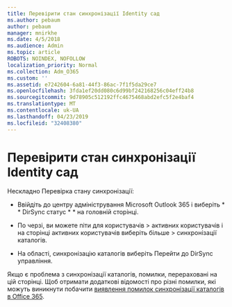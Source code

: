 ```yaml
---
title: Перевірити стан синхронізації Identity сад
ms.author: pebaum
author: pebaum
manager: mnirkhe
ms.date: 4/5/2018
ms.audience: Admin
ms.topic: article
ROBOTS: NOINDEX, NOFOLLOW
localization_priority: Normal
ms.collection: Adm_O365
ms.custom: ''
ms.assetid: e7242604-6a81-44f3-86ac-7f1f5da29ce7
ms.openlocfilehash: 3fda1ef20dd080c6d99bf242168256c04eff24b8
ms.sourcegitcommit: 9d78905c512192ffc4675468abd2efc5f2e4baf4
ms.translationtype: MT
ms.contentlocale: uk-UA
ms.lasthandoff: 04/23/2019
ms.locfileid: "32408380"
---
```

# <a name="check-aad-identity-sync-status"></a>Перевірити стан синхронізації Identity сад

Нескладно Перевірка стану синхронізації: 
  
- Ввійдіть до центру адміністрування Microsoft Outlook 365 і виберіть * * DirSync статус * * на головній сторінці. 
    
- По черзі, ви можете піти для користувачів \> активних користувачів і на сторінці активних користувачів виберіть більше \> синхронізації каталогів.
    
- На області, синхронізацію каталогів виберіть Перейти до DirSync управління. 
    
Якщо є проблема з синхронізації каталогів, помилки, перераховані на цій сторінці. Щоб отримати додаткові відомості про різні помилки, які можуть виникнути побачити [виявлення помилок синхронізації каталогів в Office 365](https://support.office.com/article/b4fc07a5-97ea-4ca6-9692-108acab74067).
  

